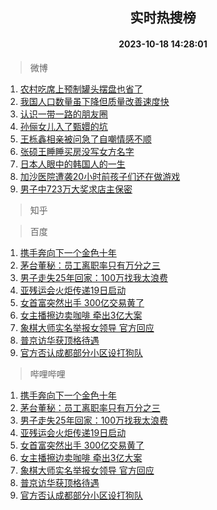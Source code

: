<div align="center"><h2>实时热搜榜</h2><h4>2023-10-18 14:28:01</h4></div>

> 微博  

1. [农村吃席上预制罐头摆盘也省了](https://s.weibo.com/weibo?q=%23%E5%86%9C%E6%9D%91%E5%90%83%E5%B8%AD%E4%B8%8A%E9%A2%84%E5%88%B6%E7%BD%90%E5%A4%B4%E6%91%86%E7%9B%98%E4%B9%9F%E7%9C%81%E4%BA%86%23&t=31&band_rank=1&Refer=top)<br />
2. [我国人口数量虽下降但质量改善速度快](https://s.weibo.com/weibo?q=%23%E6%88%91%E5%9B%BD%E4%BA%BA%E5%8F%A3%E6%95%B0%E9%87%8F%E8%99%BD%E4%B8%8B%E9%99%8D%E4%BD%86%E8%B4%A8%E9%87%8F%E6%94%B9%E5%96%84%E9%80%9F%E5%BA%A6%E5%BF%AB%23&t=31&band_rank=2&Refer=top)<br />
3. [认识一带一路的朋友圈](https://s.weibo.com/weibo?q=%23%E8%AE%A4%E8%AF%86%E4%B8%80%E5%B8%A6%E4%B8%80%E8%B7%AF%E7%9A%84%E6%9C%8B%E5%8F%8B%E5%9C%88%23&t=31&band_rank=3&Refer=top)<br />
4. [孙俪女儿入了甄嬛的坑](https://s.weibo.com/weibo?q=%23%E5%AD%99%E4%BF%AA%E5%A5%B3%E5%84%BF%E5%85%A5%E4%BA%86%E7%94%84%E5%AC%9B%E7%9A%84%E5%9D%91%23&t=31&band_rank=4&Refer=top)<br />
5. [王栎鑫相亲被问急了自嘲情感不顺](https://s.weibo.com/weibo?q=%23%E7%8E%8B%E6%A0%8E%E9%91%AB%E7%9B%B8%E4%BA%B2%E8%A2%AB%E9%97%AE%E6%80%A5%E4%BA%86%E8%87%AA%E5%98%B2%E6%83%85%E6%84%9F%E4%B8%8D%E9%A1%BA%23&t=31&band_rank=5&Refer=top)<br />
6. [张硕王睡睡买房没写女方名字](https://s.weibo.com/weibo?q=%23%E5%BC%A0%E7%A1%95%E7%8E%8B%E7%9D%A1%E7%9D%A1%E4%B9%B0%E6%88%BF%E6%B2%A1%E5%86%99%E5%A5%B3%E6%96%B9%E5%90%8D%E5%AD%97%23&t=31&band_rank=6&Refer=top)<br />
7. [日本人眼中的韩国人的一生](https://s.weibo.com/weibo?q=%E6%97%A5%E6%9C%AC%E4%BA%BA%E7%9C%BC%E4%B8%AD%E7%9A%84%E9%9F%A9%E5%9B%BD%E4%BA%BA%E7%9A%84%E4%B8%80%E7%94%9F&t=31&band_rank=7&Refer=top)<br />
8. [加沙医院遭袭20小时前孩子们还在做游戏](https://s.weibo.com/weibo?q=%23%E5%8A%A0%E6%B2%99%E5%8C%BB%E9%99%A2%E9%81%AD%E8%A2%AD20%E5%B0%8F%E6%97%B6%E5%89%8D%E5%AD%A9%E5%AD%90%E4%BB%AC%E8%BF%98%E5%9C%A8%E5%81%9A%E6%B8%B8%E6%88%8F%23&t=31&band_rank=8&Refer=top)<br />
9. [男子中723万大奖求店主保密](https://s.weibo.com/weibo?q=%23%E7%94%B7%E5%AD%90%E4%B8%AD723%E4%B8%87%E5%A4%A7%E5%A5%96%E6%B1%82%E5%BA%97%E4%B8%BB%E4%BF%9D%E5%AF%86%23&t=31&band_rank=9&Refer=top)<br />

> 知乎  


> 百度  

1. [携手奔向下一个金色十年](https://www.baidu.com/s?wd=%E6%90%BA%E6%89%8B%E5%A5%94%E5%90%91%E4%B8%8B%E4%B8%80%E4%B8%AA%E9%87%91%E8%89%B2%E5%8D%81%E5%B9%B4&sa=fyb_news&rsv_dl=fyb_news)<br />
2. [茅台董秘：员工离职率只有万分之三](https://www.baidu.com/s?wd=%E8%8C%85%E5%8F%B0%E8%91%A3%E7%A7%98%EF%BC%9A%E5%91%98%E5%B7%A5%E7%A6%BB%E8%81%8C%E7%8E%87%E5%8F%AA%E6%9C%89%E4%B8%87%E5%88%86%E4%B9%8B%E4%B8%89&sa=fyb_news&rsv_dl=fyb_news)<br />
3. [男子走失25年回家：100万找我太浪费](https://www.baidu.com/s?wd=%E7%94%B7%E5%AD%90%E8%B5%B0%E5%A4%B125%E5%B9%B4%E5%9B%9E%E5%AE%B6%EF%BC%9A100%E4%B8%87%E6%89%BE%E6%88%91%E5%A4%AA%E6%B5%AA%E8%B4%B9&sa=fyb_news&rsv_dl=fyb_news)<br />
4. [亚残运会火炬传递19日启动](https://www.baidu.com/s?wd=%E4%BA%9A%E6%AE%8B%E8%BF%90%E4%BC%9A%E7%81%AB%E7%82%AC%E4%BC%A0%E9%80%9219%E6%97%A5%E5%90%AF%E5%8A%A8&sa=fyb_news&rsv_dl=fyb_news)<br />
5. [女首富突然出手 300亿交易黄了](https://www.baidu.com/s?wd=%E5%A5%B3%E9%A6%96%E5%AF%8C%E7%AA%81%E7%84%B6%E5%87%BA%E6%89%8B+300%E4%BA%BF%E4%BA%A4%E6%98%93%E9%BB%84%E4%BA%86&sa=fyb_news&rsv_dl=fyb_news)<br />
6. [女主播擦边卖咖啡 牵出3亿大案](https://www.baidu.com/s?wd=%E5%A5%B3%E4%B8%BB%E6%92%AD%E6%93%A6%E8%BE%B9%E5%8D%96%E5%92%96%E5%95%A1+%E7%89%B5%E5%87%BA3%E4%BA%BF%E5%A4%A7%E6%A1%88&sa=fyb_news&rsv_dl=fyb_news)<br />
7. [象棋大师实名举报女领导 官方回应](https://www.baidu.com/s?wd=%E8%B1%A1%E6%A3%8B%E5%A4%A7%E5%B8%88%E5%AE%9E%E5%90%8D%E4%B8%BE%E6%8A%A5%E5%A5%B3%E9%A2%86%E5%AF%BC+%E5%AE%98%E6%96%B9%E5%9B%9E%E5%BA%94&sa=fyb_news&rsv_dl=fyb_news)<br />
8. [普京访华获顶格待遇](https://www.baidu.com/s?wd=%E6%99%AE%E4%BA%AC%E8%AE%BF%E5%8D%8E%E8%8E%B7%E9%A1%B6%E6%A0%BC%E5%BE%85%E9%81%87&sa=fyb_news&rsv_dl=fyb_news)<br />
9. [官方否认成都部分小区设打狗队](https://www.baidu.com/s?wd=%E5%AE%98%E6%96%B9%E5%90%A6%E8%AE%A4%E6%88%90%E9%83%BD%E9%83%A8%E5%88%86%E5%B0%8F%E5%8C%BA%E8%AE%BE%E6%89%93%E7%8B%97%E9%98%9F&sa=fyb_news&rsv_dl=fyb_news)<br />

> 哔哩哔哩  

1. [携手奔向下一个金色十年](https://www.baidu.com/s?wd=%E6%90%BA%E6%89%8B%E5%A5%94%E5%90%91%E4%B8%8B%E4%B8%80%E4%B8%AA%E9%87%91%E8%89%B2%E5%8D%81%E5%B9%B4&sa=fyb_news&rsv_dl=fyb_news)<br />
2. [茅台董秘：员工离职率只有万分之三](https://www.baidu.com/s?wd=%E8%8C%85%E5%8F%B0%E8%91%A3%E7%A7%98%EF%BC%9A%E5%91%98%E5%B7%A5%E7%A6%BB%E8%81%8C%E7%8E%87%E5%8F%AA%E6%9C%89%E4%B8%87%E5%88%86%E4%B9%8B%E4%B8%89&sa=fyb_news&rsv_dl=fyb_news)<br />
3. [男子走失25年回家：100万找我太浪费](https://www.baidu.com/s?wd=%E7%94%B7%E5%AD%90%E8%B5%B0%E5%A4%B125%E5%B9%B4%E5%9B%9E%E5%AE%B6%EF%BC%9A100%E4%B8%87%E6%89%BE%E6%88%91%E5%A4%AA%E6%B5%AA%E8%B4%B9&sa=fyb_news&rsv_dl=fyb_news)<br />
4. [亚残运会火炬传递19日启动](https://www.baidu.com/s?wd=%E4%BA%9A%E6%AE%8B%E8%BF%90%E4%BC%9A%E7%81%AB%E7%82%AC%E4%BC%A0%E9%80%9219%E6%97%A5%E5%90%AF%E5%8A%A8&sa=fyb_news&rsv_dl=fyb_news)<br />
5. [女首富突然出手 300亿交易黄了](https://www.baidu.com/s?wd=%E5%A5%B3%E9%A6%96%E5%AF%8C%E7%AA%81%E7%84%B6%E5%87%BA%E6%89%8B+300%E4%BA%BF%E4%BA%A4%E6%98%93%E9%BB%84%E4%BA%86&sa=fyb_news&rsv_dl=fyb_news)<br />
6. [女主播擦边卖咖啡 牵出3亿大案](https://www.baidu.com/s?wd=%E5%A5%B3%E4%B8%BB%E6%92%AD%E6%93%A6%E8%BE%B9%E5%8D%96%E5%92%96%E5%95%A1+%E7%89%B5%E5%87%BA3%E4%BA%BF%E5%A4%A7%E6%A1%88&sa=fyb_news&rsv_dl=fyb_news)<br />
7. [象棋大师实名举报女领导 官方回应](https://www.baidu.com/s?wd=%E8%B1%A1%E6%A3%8B%E5%A4%A7%E5%B8%88%E5%AE%9E%E5%90%8D%E4%B8%BE%E6%8A%A5%E5%A5%B3%E9%A2%86%E5%AF%BC+%E5%AE%98%E6%96%B9%E5%9B%9E%E5%BA%94&sa=fyb_news&rsv_dl=fyb_news)<br />
8. [普京访华获顶格待遇](https://www.baidu.com/s?wd=%E6%99%AE%E4%BA%AC%E8%AE%BF%E5%8D%8E%E8%8E%B7%E9%A1%B6%E6%A0%BC%E5%BE%85%E9%81%87&sa=fyb_news&rsv_dl=fyb_news)<br />
9. [官方否认成都部分小区设打狗队](https://www.baidu.com/s?wd=%E5%AE%98%E6%96%B9%E5%90%A6%E8%AE%A4%E6%88%90%E9%83%BD%E9%83%A8%E5%88%86%E5%B0%8F%E5%8C%BA%E8%AE%BE%E6%89%93%E7%8B%97%E9%98%9F&sa=fyb_news&rsv_dl=fyb_news)<br />
